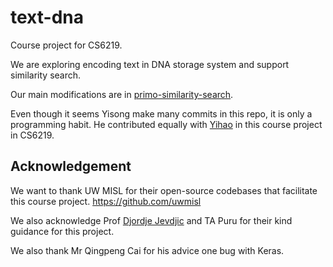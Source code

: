 # text-dna

Course project for CS6219.

We are exploring encoding text in DNA storage system and support similarity search.



Our main modifications are in [primo-similarity-search](primo-similarity-search).



Even though it seems Yisong make many commits in this repo, it is only a programming habit. He contributed equally with [Yihao](https://github.com/YihaoAng) in this course project in CS6219.



## Acknowledgement 
We want to thank UW MISL for their open-source codebases that facilitate this course project. https://github.com/uwmisl



We also acknowledge Prof [Djordje Jevdjic](https://www.comp.nus.edu.sg/~jevdjic/) and TA Puru for their kind guidance for this project. 



We also thank Mr Qingpeng Cai for his advice one bug with Keras. 

